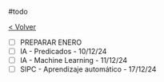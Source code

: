 #todo 

[< Volver](Tareas)

- [ ] PREPARAR ENERO
- [ ] IA - Predicados - 10/12/24
- [ ] IA - Machine Learning - 11/12/24
- [ ] SIPC - Aprendizaje automático - 17/12/24